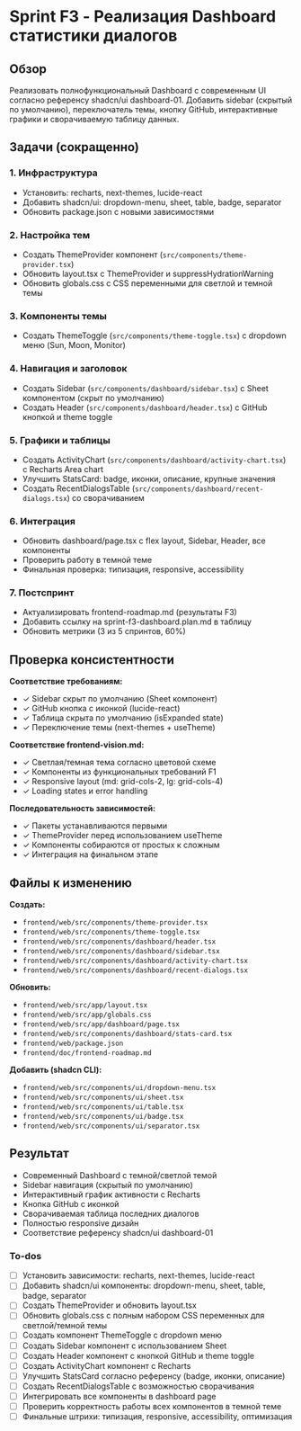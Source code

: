 <!-- 775adbf2-8439-4e28-bcdf-b3f2d50e9ba2 9fac5a19-040d-4038-bd89-94f5247aa379 -->
# Sprint F3 - Реализация Dashboard статистики диалогов

## Обзор

Реализовать полнофункциональный Dashboard с современным UI согласно референсу shadcn/ui dashboard-01. Добавить sidebar (скрытый по умолчанию), переключатель темы, кнопку GitHub, интерактивные графики и сворачиваемую таблицу данных.

## Задачи (сокращенно)

### 1. Инфраструктура

- Установить: recharts, next-themes, lucide-react
- Добавить shadcn/ui: dropdown-menu, sheet, table, badge, separator
- Обновить package.json с новыми зависимостями

### 2. Настройка тем

- Создать ThemeProvider компонент (`src/components/theme-provider.tsx`)
- Обновить layout.tsx с ThemeProvider и suppressHydrationWarning
- Обновить globals.css с CSS переменными для светлой и темной темы

### 3. Компоненты темы

- Создать ThemeToggle (`src/components/theme-toggle.tsx`) с dropdown меню (Sun, Moon, Monitor)

### 4. Навигация и заголовок

- Создать Sidebar (`src/components/dashboard/sidebar.tsx`) с Sheet компонентом (скрыт по умолчанию)
- Создать Header (`src/components/dashboard/header.tsx`) с GitHub кнопкой и theme toggle

### 5. Графики и таблицы

- Создать ActivityChart (`src/components/dashboard/activity-chart.tsx`) с Recharts Area chart
- Улучшить StatsCard: badge, иконки, описание, крупные значения
- Создать RecentDialogsTable (`src/components/dashboard/recent-dialogs.tsx`) со сворачиванием

### 6. Интеграция

- Обновить dashboard/page.tsx с flex layout, Sidebar, Header, все компоненты
- Проверить работу в темной теме
- Финальная проверка: типизация, responsive, accessibility

### 7. Постспринт

- Актуализировать frontend-roadmap.md (результаты F3)
- Добавить ссылку на sprint-f3-dashboard.plan.md в таблицу
- Обновить метрики (3 из 5 спринтов, 60%)

## Проверка консистентности

**Соответствие требованиям:**

- ✓ Sidebar скрыт по умолчанию (Sheet компонент)
- ✓ GitHub кнопка с иконкой (lucide-react)
- ✓ Таблица скрыта по умолчанию (isExpanded state)
- ✓ Переключение темы (next-themes + useTheme)

**Соответствие frontend-vision.md:**

- ✓ Светлая/темная тема согласно цветовой схеме
- ✓ Компоненты из функциональных требований F1
- ✓ Responsive layout (md: grid-cols-2, lg: grid-cols-4)
- ✓ Loading states и error handling

**Последовательность зависимостей:**

- ✓ Пакеты устанавливаются первыми
- ✓ ThemeProvider перед использованием useTheme
- ✓ Компоненты собираются от простых к сложным
- ✓ Интеграция на финальном этапе

## Файлы к изменению

**Создать:**

- `frontend/web/src/components/theme-provider.tsx`
- `frontend/web/src/components/theme-toggle.tsx`
- `frontend/web/src/components/dashboard/header.tsx`
- `frontend/web/src/components/dashboard/sidebar.tsx`
- `frontend/web/src/components/dashboard/activity-chart.tsx`
- `frontend/web/src/components/dashboard/recent-dialogs.tsx`

**Обновить:**

- `frontend/web/src/app/layout.tsx`
- `frontend/web/src/app/globals.css`
- `frontend/web/src/app/dashboard/page.tsx`
- `frontend/web/src/components/dashboard/stats-card.tsx`
- `frontend/web/package.json`
- `frontend/doc/frontend-roadmap.md`

**Добавить (shadcn CLI):**

- `frontend/web/src/components/ui/dropdown-menu.tsx`
- `frontend/web/src/components/ui/sheet.tsx`
- `frontend/web/src/components/ui/table.tsx`
- `frontend/web/src/components/ui/badge.tsx`
- `frontend/web/src/components/ui/separator.tsx`

## Результат

- Современный Dashboard с темной/светлой темой
- Sidebar навигация (скрытый по умолчанию)
- Интерактивный график активности с Recharts
- Кнопка GitHub с иконкой
- Сворачиваемая таблица последних диалогов
- Полностью responsive дизайн
- Соответствие референсу shadcn/ui dashboard-01

### To-dos

- [ ] Установить зависимости: recharts, next-themes, lucide-react
- [ ] Добавить shadcn/ui компоненты: dropdown-menu, sheet, table, badge, separator
- [ ] Создать ThemeProvider и обновить layout.tsx
- [ ] Обновить globals.css с полным набором CSS переменных для светлой/темной темы
- [ ] Создать компонент ThemeToggle с dropdown меню
- [ ] Создать Sidebar компонент с использованием Sheet
- [ ] Создать Header компонент с кнопкой GitHub и theme toggle
- [ ] Создать ActivityChart компонент с Recharts
- [ ] Улучшить StatsCard согласно референсу (badge, иконки, описание)
- [ ] Создать RecentDialogsTable с возможностью сворачивания
- [ ] Интегрировать все компоненты в dashboard page
- [ ] Проверить корректность работы всех компонентов в темной теме
- [ ] Финальные штрихи: типизация, responsive, accessibility, оптимизация